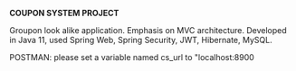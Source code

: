 
**COUPON SYSTEM PROJECT**

Groupon look alike application. 
Emphasis on MVC architecture. 
Developed in Java 11, used Spring Web, Spring Security, JWT, Hibernate, MySQL.



POSTMAN: please set a variable named cs_url to "localhost:8900

